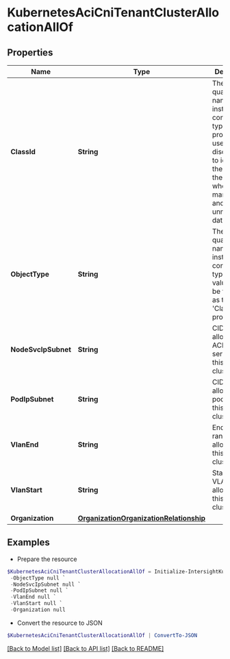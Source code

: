 # KubernetesAciCniTenantClusterAllocationAllOf
## Properties

Name | Type | Description | Notes
------------ | ------------- | ------------- | -------------
**ClassId** | **String** | The fully-qualified name of the instantiated, concrete type. This property is used as a discriminator to identify the type of the payload when marshaling and unmarshaling data. | [default to "kubernetes.AciCniTenantClusterAllocation"]
**ObjectType** | **String** | The fully-qualified name of the instantiated, concrete type. The value should be the same as the &#39;ClassId&#39; property. | [default to "kubernetes.AciCniTenantClusterAllocation"]
**NodeSvcIpSubnet** | **String** | CIDR allocated for ACI node service IPs in this tenant cluster. | [optional] [readonly] 
**PodIpSubnet** | **String** | CIDR allocated for pod IPs in this tenant cluster. | [optional] [readonly] 
**VlanEnd** | **String** | End of VLAN range allocated to this tenant cluster. | [optional] [readonly] 
**VlanStart** | **String** | Start of VLAN range allocated to this tenant cluster. | [optional] [readonly] 
**Organization** | [**OrganizationOrganizationRelationship**](OrganizationOrganizationRelationship.md) |  | [optional] 

## Examples

- Prepare the resource
```powershell
$KubernetesAciCniTenantClusterAllocationAllOf = Initialize-IntersightKubernetesAciCniTenantClusterAllocationAllOf  -ClassId null `
 -ObjectType null `
 -NodeSvcIpSubnet null `
 -PodIpSubnet null `
 -VlanEnd null `
 -VlanStart null `
 -Organization null
```

- Convert the resource to JSON
```powershell
$KubernetesAciCniTenantClusterAllocationAllOf | ConvertTo-JSON
```

[[Back to Model list]](../README.md#documentation-for-models) [[Back to API list]](../README.md#documentation-for-api-endpoints) [[Back to README]](../README.md)

